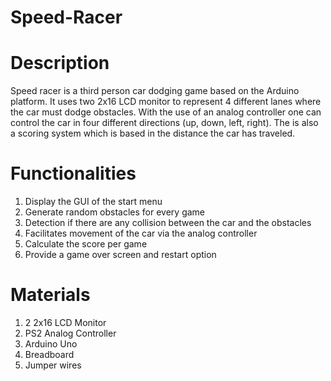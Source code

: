 # Speed-Racer
# Description
Speed racer is a third person car dodging game based on the Arduino platform. It uses two 2x16 LCD monitor to represent 4 different lanes where the car must dodge obstacles. With the use of an analog controller one can control the car in four different directions (up, down, left, right). The is also a scoring system which is based in the distance the car has traveled.
# Functionalities
1. Display the GUI of the start menu
2. Generate random obstacles for every game
3. Detection if there are any collision between the car and the obstacles
4. Facilitates movement of the car via the analog controller
5. Calculate the score per game
6. Provide a game over screen and restart option
# Materials
1. 2 2x16 LCD Monitor
2. PS2 Analog Controller
3. Arduino Uno
4. Breadboard
5. Jumper wires

